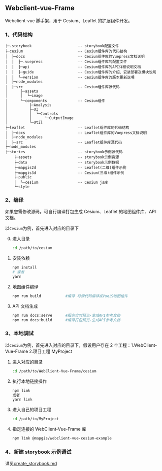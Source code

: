 ## Webclient-vue-Frame

Webclient-vue 脚手架，用于 Cesium、Leaflet 的扩展组件开发。

### 1、代码结构

```text
├─.storybook                     -- storybook配置文件
├─cesium                         -- Cesium组件库的代码结构
│  ├─docs                        -- Cesium组件库的Vuepress文档说明
│  │  ├─.vuepress                -- Cesium组件库的配置文件
│  │  ├─api                      -- Cesium组件库的API详细说明文档
│  │  ├─guide                    -- Cesium组件库的介绍、安装部署及模块说明
│  │  └─version                  -- Cesium组件库的版本更新说明
│  ├─node_modules
│  ├─src                         -- Cesium组件库源代码
│      ├─assets
│      │  └─image
│      └─components              -- Cesium组件
│          ├─Analysis
│          ├─UI
│          │  └─Controls
│          │      └─OutputImage
│          └─Util
├─leaflet                        -- Leaflet组件库的代码结构
│  ├─docs                        -- Leaflet组件库的Vuepress文档说明
│  ├─node_modules
│  ├─src                         -- Leaflet组件库源代码
├─node_modules
├─stories                        -- storybook示例源代码
    ├─assets                     -- storybook示例资源
    ├─data                       -- storybook示例数据
    ├─mapgis2d                   -- Leaflet(二维)组件示例
    ├─mapgis3d                   -- Cesium(三维)组件示例
    ├─public
    │  └─cesium                  -- Cesium js库
    └─style
```

### 2、编译

如果您需修改源码，可自行编译打包生成 Cesium、Leaflet 的地图组件库、API 文档。

以`Cesium`为例，首先进入对应的目录下

0. 进入目录

   ```sh
   cd /path/to/cesium
   ```

1. 安装依赖

   ```sh
   npm install
   # 或者
   yarn
   ```

2. 地图组件编译

   ```sh
   npm run build           #编译 将源代码编译成Vue的地图组件
   ```

3. API 文档生成
   ```sh
   npm run docs:serve      #服务实时预览-生成API参考文档
   npm run docs:build      #编译打包预览-生成API参考文档
   ```

### 3、本地调试

以`Cesium`为例，首先进入对应的目录下，假设用户存在 2 个工程：1.WebClient-Vue-Frame 2.项目工程 MyProject

1. 进入对应的目录
   ```sh
   cd /path/to/WebClient-Vue-Frame/cesium
   ```
2. 执行本地链接操作

   ```sh
   npm link
   或者
   yarn link
   ```

3. 进入自己的项目工程
   ```sh
   cd /path/to/MyProject
   ```
4. 指定连接的 WebClient-Vue-Frame 库
   ```sh
   npm link @mapgis/webclient-vue-cesium-example
   ```

### 4、新建 storybook 示例调试

详见[create_storybook.md](./create_storybook.md)
